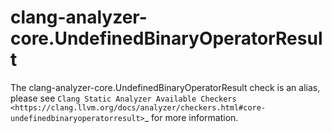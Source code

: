 clang-analyzer-core.UndefinedBinaryOperatorResult
=================================================

The clang-analyzer-core.UndefinedBinaryOperatorResult check is an alias,
please see
`Clang Static Analyzer Available Checkers <https://clang.llvm.org/docs/analyzer/checkers.html#core-undefinedbinaryoperatorresult>`\_
for more information.
